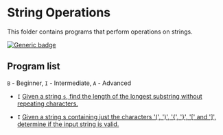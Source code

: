 # String Operations

This folder contains programs that perform operations on strings.

[![Generic badge](https://img.shields.io/badge/ProgramCount-2-brightgreen.svg)](https://shields.io/)

## Program list

`B` - Beginner, `I` - Intermediate, `A` - Advanced

* `I` [Given a string `s`, find the length of the longest substring without repeating characters.](LongestUniqueSubstring.java)

* `I` [Given a string s containing just the characters '(', ')', '{', '}', '[' and ']', determine if the input string is valid.](ValidParentheses.java)